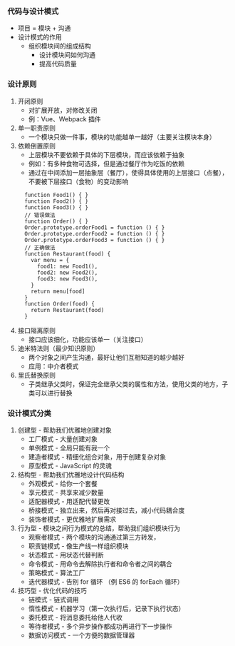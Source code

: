 ### 代码与设计模式

- 项目 = 模块 + 沟通
- 设计模式的作用
  - 组织模块间的组成结构
    - 设计模块间如何沟通
    - 提高代码质量

### 设计原则

1. 开闭原则
   - 对扩展开放，对修改关闭
   - 例：Vue、Webpack 插件
2. 单一职责原则
   - 一个模块只做一件事，模块的功能越单一越好（主要关注模块本身）
3. 依赖倒置原则
   - 上层模块不要依赖于具体的下层模块，而应该依赖于抽象
   - 例如：有多种食物可选择，但是通过餐厅作为吃饭的依赖
   - 通过在中间添加一层抽象层（餐厅），使得具体使用的上层接口（点餐），不要被下层接口（食物）的变动影响
   ```
     function Food1() { }
     function Food2() { }
     function Food3() { }
     // 错误做法
     function Order() { }
     Order.prototype.orderFood1 = function () { }
     Order.prototype.orderFood2 = function () { }
     Order.prototype.orderFood3 = function () { }
     // 正确做法
     function Restaurant(food) {
       var menu = {
         food1: new Food1(),
         food2: new Food2(),
         food3: new Food3(),
       }
       return menu[food]
     }
     function Order(food) {
       return Restaurant(food)
     }
   ```
4. 接口隔离原则
   - 接口应该细化，功能应该单一（关注接口）
5. 迪米特法则（最少知识原则）
   - 两个对象之间产生沟通，最好让他们互相知道的越少越好
   - 应用：中介者模式
6. 里氏替换原则
   - 子类继承父类时，保证完全继承父类的属性和方法，使用父类的地方，子类可以进行替换

### 设计模式分类

1. 创建型 - 帮助我们优雅地创建对象
   - 工厂模式 - 大量创建对象
   - 单例模式 - 全局只能有我一个
   - 建造者模式 - 精细化组合对象，用于创建复杂对象
   - 原型模式 - JavaScript 的灵魂
2. 结构型 - 帮助我们优雅地设计代码结构
   - 外观模式 - 给你一个套餐
   - 享元模式 - 共享来减少数量
   - 适配器模式 - 用适配代替更改
   - 桥接模式 - 独立出来，然后再对接过去，减小代码耦合度
   - 装饰者模式 - 更优雅地扩展需求
3. 行为型 - 模块之间行为模式的总结，帮助我们组织模块行为
   - 观察者模式 - 两个模块的沟通通过第三方转发，
   - 职责链模式 - 像生产线一样组织模块
   - 状态模式 - 用状态代替判断
   - 命令模式 - 用命令去解除执行者和命令者之间的耦合
   - 策略模式 - 算法工厂
   - 迭代器模式 - 告别 for 循环 （例 ES6 的 forEach 循环）
4. 技巧型 - 优化代码的技巧
   - 链模式 - 链式调用
   - 惰性模式 - 机器学习（第一次执行后，记录下执行状态）
   - 委托模式 - 将消息委托给他人代收
   - 等待者模式 - 多个异步操作都成功再进行下一步操作
   - 数据访问模式 - 一个方便的数据管理器
